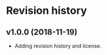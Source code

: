 Revision history
======================

v1.0.0 (2018-11-19)
----------------------

* Adding revision history and license.
